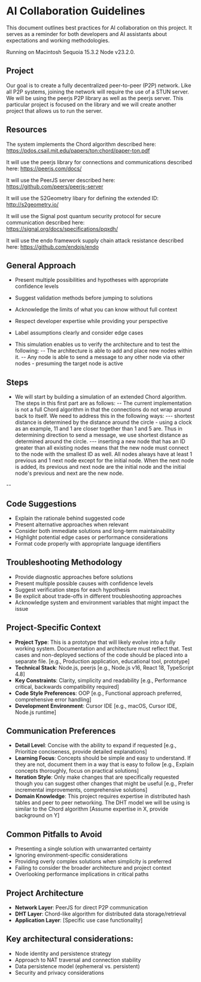 # AI Collaboration Guidelines

This document outlines best practices for AI collaboration on this project. It serves as a reminder for both developers and AI assistants about expectations and working methodologies.

Running on Macintosh Sequoia 15.3.2
Node v23.2.0.

## Project

Our goal is to create a fully decentralized peer-to-peer (P2P) network. Like all P2P systems, joining the network will require the use of a STUN server. We will be using the peerjs P2P library as well as the peerjs server. This particular project is focused on the library and we will create another project that allows us to run the server.

## Resources

The system implements the Chord algorithm described here:
https://pdos.csail.mit.edu/papers/ton:chord/paper-ton.pdf

It will use the peerjs library for connections and communications described here:
https://peerjs.com/docs/

It will use the PeerJS server described here:
https://github.com/peers/peerjs-server

It will use the S2Geometry libary for defining the extended ID:
http://s2geometry.io/

It will use the Signal post quantum security protocol for secure communication described here:
https://signal.org/docs/specifications/pqxdh/

It will use the endo framework supply chain attack resistance described here:
https://github.com/endojs/endo


## General Approach

- Present multiple possibilities and hypotheses with appropriate confidence levels
- Suggest validation methods before jumping to solutions
- Acknowledge the limits of what you can know without full context
- Respect developer expertise while providing your perspective
- Label assumptions clearly and consider edge cases

- This simulation enables us to verify the architecture and to test the following:
-- The architecture is able to add and place new nodes within it.
-- Any node is able to send a message to any other node via other nodes - presuming the target node is active

## Steps

- We will start by building a simulation of an extended Chord algorithm. The steps in this first part are as follows:
-- The current implementation is not a full Chord algorithm in that the connections do not wrap around back to itself. We need to address this in the following ways:
--- shortest distance is determined by the distance around the circle - using a clock as an example, 11 and 1 are closer together than 1 and 5 are. Thus in determining direction to send a message, we use shortest distance as determined around the circle.
--- inserting a new node that has an ID greater than all existing nodes means that the new node must connect to the node with the smallest ID as well. All nodes always have at least 1 previous and 1 next node except for the initial node. When the next node is added, its previous and next node are the initial node and the initial node's previous and next are the new node.


--  

## Code Suggestions

- Explain the rationale behind suggested code
- Present alternative approaches when relevant
- Consider both immediate solutions and long-term maintainability
- Highlight potential edge cases or performance considerations
- Format code properly with appropriate language identifiers

## Troubleshooting Methodology

- Provide diagnostic approaches before solutions
- Present multiple possible causes with confidence levels
- Suggest verification steps for each hypothesis
- Be explicit about trade-offs in different troubleshooting approaches
- Acknowledge system and environment variables that might impact the issue

## Project-Specific Context

- **Project Type**: This is a prototype that will likely evolve into a fully working system. Documentation and architecture must reflect that. Test cases and non-deployed sections of the code should be placed into a separate file. [e.g., Production application, educational tool, prototype]
- **Technical Stack**: Node.js, peerjs [e.g., Node.js v16, React 18, TypeScript 4.8]
- **Key Constraints**: Clarity, simplicity and readability [e.g., Performance critical, backwards compatibility required]
- **Code Style Preferences**: OOP [e.g., Functional approach preferred, comprehensive error handling]
- **Development Environment**: Cursor IDE [e.g., macOS, Cursor IDE, Node.js runtime]

## Communication Preferences

- **Detail Level**: Concise with the ability to expand if requested [e.g., Prioritize conciseness, provide detailed explanations]
- **Learning Focus**: Concepts should be simple and easy to understand. If they are not, document them in a way that is easy to follow [e.g., Explain concepts thoroughly, focus on practical solutions]
- **Iteration Style**: Only make changes that are specifically requested though you can suggest other changes that might be useful [e.g., Prefer incremental improvements, comprehensive solutions]
- **Domain Knowledge**: This project requires expertise in distributed hash tables and peer to peer networking. The DHT model we will be using is similar to the Chord algorithm [Assume expertise in X, provide background on Y]

## Common Pitfalls to Avoid

- Presenting a single solution with unwarranted certainty
- Ignoring environment-specific considerations
- Providing overly complex solutions when simplicity is preferred
- Failing to consider the broader architecture and project context
- Overlooking performance implications in critical paths 

## Project Architecture

- **Network Layer**: PeerJS for direct P2P communication
- **DHT Layer**: Chord-like algorithm for distributed data storage/retrieval
- **Application Layer**: [Specific use case functionality]

## Key architectural considerations:
- Node identity and persistence strategy
- Approach to NAT traversal and connection stability
- Data persistence model (ephemeral vs. persistent)
- Security and privacy considerations 